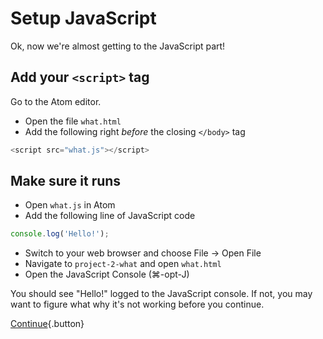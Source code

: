 # Setup JavaScript

Ok, now we're almost getting to the JavaScript part!

## Add your `<script>` tag

Go to the Atom editor.

* Open the file `what.html`
* Add the following right *before* the closing `</body>` tag

```js
<script src="what.js"></script>
```

## Make sure it runs

* Open `what.js` in Atom
* Add the following line of JavaScript code

```js
console.log('Hello!');
```

* Switch to your web browser and choose File &rarr; Open File
* Navigate to `project-2-what` and open `what.html`
* Open the JavaScript Console (⌘-opt-J)

You should see "Hello!" logged to the JavaScript console. If not, you may want to figure what why it's not working before you continue.

[Continue](dom-nodes){.button}

